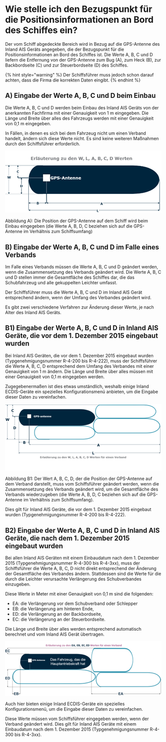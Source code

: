 # Wie stelle ich den Bezugspunkt für die Positionsinformationen an Bord des Schiffes ein?

Der vom Schiff abgedeckte Bereich wird in Bezug auf die GPS-Antenne des Inland AIS Geräts angegeben, die der Bezugspunkt für die Positionsinformationen an Bord des Schiffes ist. Die Werte A, B, C und D liefern die Entfernung von der GPS-Antenne zum Bug \(A\), zum Heck \(B\), zur Backbordseite \(C\) und zur Steuerbordseite \(D\) des Schiffes.

{% hint style="warning" %}
Der Schiffsführer muss jedoch schon darauf achten, dass die Firma die korrekten Daten eingibt.
{% endhint %}

## **A\) Eingabe der Werte A, B, C und D beim Einbau**

Die Werte A, B, C und D werden beim Einbau des Inland AIS Geräts von der anerkannten Fachfirma mit einer Genauigkeit von 1 m eingegeben. Die Länge und Breite über alles des Fahrzeugs werden mit einer Genauigkeit von 0,1 m eingegeben.

In Fällen, in denen es sich bei dem Fahrzeug nicht um einen Verband handelt, ändern sich diese Werte nicht. Es sind keine weiteren Maßnahmen durch den Schiffsführer erforderlich.

![  Abbildung A](.gitbook/assets/1%20%284%29.png)

Abbildung A\): Die Position der GPS-Antenne auf dem Schiff wird beim Einbau eingegeben \(die Werte A, B, D, C beziehen sich auf die GPS-Antenne im Verhältnis zum Schiffsumfang\)

## **B\) Eingabe der Werte A, B, C und D im Falle eines Verbands**

Im Falle eines Verbands müssen die Werte A, B, C und D geändert werden, wenn die Zusammensetzung des Verbands geändert wird. Die Werte A, B, C und D stellen immer die Gesamtfläche des Schiffes dar, die das Schubfahrzeug und alle gekuppelten Leichter umfasst.

Der Schiffsführer muss die Werte A, B, C und D im Inland AIS Gerät entsprechend ändern, wenn der Umfang des Verbandes geändert wird.

Es gibt zwei verschiedene Verfahren zur Änderung dieser Werte, je nach Alter des Inland AIS Geräts.

## **B1\) Eingabe der Werte A, B, C und D in Inland AIS Geräte, die vor dem 1. Dezember 2015 eingebaut wurden**

Bei Inland AIS Geräten, die vor dem 1. Dezember 2015 eingebaut wurden \(Typgenehmigungsnummer R-4-200 bis R-4-222\), muss der Schiffsführer die Werte A, B, C, D entsprechend dem Umfang des Verbandes mit einer Genauigkeit von 1 m ändern. Die Länge und Breite über alles müssen mit einer Genauigkeit von 0,1 m eingegeben werden.

Zugegebenermaßen ist dies etwas umständlich, weshalb einige Inland ECDIS-Geräte ein spezielles Konfigurationsmenü anbieten, um die Eingabe dieser Daten zu vereinfachen.

![ Abbildung B1](.gitbook/assets/2%20%283%29.png)

Abbildung B1: Der Wert A, B, C, D, der die Position der GPS-Antenne auf dem Verband darstellt, muss vom Schiffsführer geändert werden, wenn die Zusammensetzung des Verbands geändert wird, um die Gesamtfläche des Verbands wiederzugeben \(die Werte A, B, D, C beziehen sich auf die GPS-Antenne im Verhältnis zum Schiffsumfang\).

Dies gilt für Inland AIS Geräte, die vor dem 1. Dezember 2015 eingebaut wurden \(Typgenehmigungsnummer R-4-200 bis R-4-222\).

## **B2\) Eingabe der Werte A, B, C und D in Inland AIS Geräte, die nach dem 1. Dezember 2015 eingebaut wurden**

Bei allen Inland AIS Geräten mit einem Einbaudatum nach dem 1. Dezember 2015 \(Typgenehmigungsnummer R-4-300 bis R-4-3xx\), muss der Schiffsführer die Werte A, B, C, D nicht direkt entsprechend der Änderung der Gesamtfläche des Verbandes ändern. Stattdessen sind die Werte für die durch die Leichter verursachte Verlängerung des Schubverbandes einzugeben.

Diese Werte in Meter mit einer Genauigkeit von 0,1 m sind die folgenden:

* EA: die Verlängerung vor dem Schubverband oder Schlepper
* EB: die Verlängerung am hinteren Ende,
* ED: die Verlängerung an der Backbordseite,
* EC: die Verlängerung an der Steuerbordseite.

Die Länge und Breite über alles werden entsprechend automatisch berechnet und vom Inland AIS Gerät übertragen.

![Abbildung B2](.gitbook/assets/3%20%282%29.png)

Auch hier bieten einige Inland ECDIS-Geräte ein spezielles Konfigurationsmenü, um die Eingabe dieser Daten zu vereinfachen.

Diese Werte müssen vom Schiffsführer eingegeben werden, wenn der Verband geändert wird. Dies gilt für Inland AIS Geräte mit einem Einbaudatum nach dem 1. Dezember 2015 \(Typgenehmigungsnummer R-4-300 bis R-4-3xx\).

